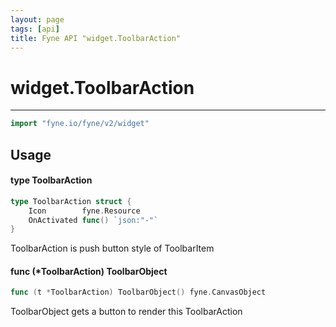 ```yaml
---
layout: page
tags: [api]
title: Fyne API "widget.ToolbarAction"
---
```


# widget.ToolbarAction
---
```go
import "fyne.io/fyne/v2/widget"
```

## Usage

#### type ToolbarAction

```go
type ToolbarAction struct {
	Icon        fyne.Resource
	OnActivated func() `json:"-"`
}
```

ToolbarAction is push button style of ToolbarItem

#### func (*ToolbarAction) ToolbarObject

```go
func (t *ToolbarAction) ToolbarObject() fyne.CanvasObject
```
ToolbarObject gets a button to render this ToolbarAction
